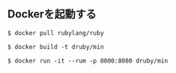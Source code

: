 ## Dockerを起動する

```
$ docker pull rubylang/ruby

$ docker build -t druby/min

$ docker run -it --rum -p 8000:8000 druby/min
```
